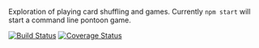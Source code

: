 Exploration of playing card shuffling and games.
Currently `npm start` will start a command line pontoon game.

[![Build Status](https://travis-ci.org/joeegan/cards.svg?branch=master)](https://travis-ci.org/joeegan/cards) [![Coverage Status](https://coveralls.io/repos/github/joeegan/cards/badge.svg?branch=master)](https://coveralls.io/github/joeegan/cards?branch=master)
